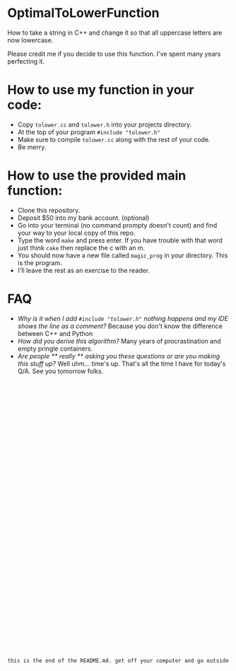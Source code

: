 # OptimalToLowerFunction #

How to take a string in C++ and change it so that all uppercase letters are now lowercase.

Please credit me if you decide to use this function. I've spent many years perfecting it.

# How to use my function in your code: #


- Copy `tolower.cc` and `tolower.h` into your projects directory.
- At the top of your program `#include "tolower.h"`
- Make sure to compile `tolower.cc` along with the rest of your code.
- Be merry.
  
# How to use the provided main function:
- Clone this repository.
- Deposit $50 into my bank account. (optional)
- Go into your terminal (no command prompty doesn't count) and find your way to your local copy of this repo.
- Type the word `make` and press enter. If you have trouble with that word just think `cake` then replace the c with an m.
- You should now have a new file called `magic_prog` in your directory. This is the program.
- I'll leave the rest as an exercise to the reader.

# FAQ
- *Why is it when I add `#include "tolower.h"` nothing happens and my IDE shows the line as a comment?*
Because you don't know the difference between C++ and Python
- *How did you derive this algorithm?*
Many years of procrastination and empty pringle containers.
- *Are people ** really ** asking you these questions or are you making this stuff up?*
Well uhm... time's up. That's all the time I have for today's Q/A. See you tomorrow folks.
<br />
<br />
<br />
<br />
<br />
<br />
<br />
<br />
<br />
<br />
<br />
<br />
<br />
<br />
<br />
<br />
<br />
<br />
<br />
<br />
<br />
<br />
<br />
<br />
<br />
<br />
<br />
<br />
<br />
<br />
<br />
<br />
<br />
<br />
<br />
<br />
    
    
    
    
    
    
    
    
    
    
    
    
    
    
    
    this is the end of the README.md. get off your computer and go outside 
